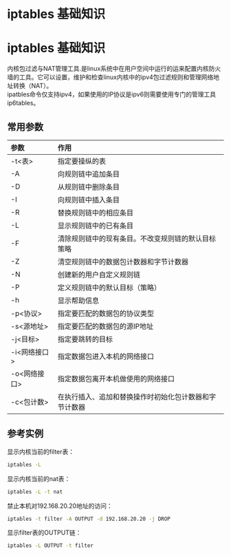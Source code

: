 # iptables 基础知识

# iptables 基础知识
内核包过滤与NAT管理工具.是linux系统中在用户空间中运行的运来配置内核防火墙的工具。它可以设置，维护和检查linux内核中的ipv4包过滤规则和管理网络地址转换（NAT）。  
ipatbles命令仅支持ipv4，如果使用的IP协议是ipv6则需要使用专门的管理工具ip6tables。  
## 常用参数
|参数|作用|
|:----|:----|
|-t<表>|指定要操纵的表|
|-A|向规则链中追加条目|
|-D|从规则链中删除条目|
|-I|向规则链中插入条目|
|-R|替换规则链中的相应条目|
|-L|显示规则链中的已有条目|
|-F|清除规则链中的现有条目。不改变规则链的默认目标策略|
|-Z|清空规则链中的数据包计数器和字节计数器|
|-N|创建新的用户自定义规则链|
|-P|定义规则链中的默认目标（策略）|
|-h|显示帮助信息|
|-p<协议>|指定要匹配的数据包的协议类型|
|-s<源地址>|指定要匹配的数据包的源IP地址|
|-j<目标>|指定要跳转的目标|
|-i<网络接口>|指定数据包进入本机的网络接口|
|-o<网络接口>|指定数据包离开本机做使用的网络接口|
|-c<包计数>|在执行插入、追加和替换操作时初始化包计数器和字节计数器|
## 参考实例
显示内核当前的filter表：
```sh
iptables -L
```
显示内核当前的nat表：
```sh
iptables -L -t nat
```
禁止本机对192.168.20.20地址的访问：
```sh
iptables -t filter -A OUTPUT -d 192.168.20.20 -j DROP
```
显示filter表的OUTPUT链：
```sh
iptables -L OUTPUT -t filter
```
